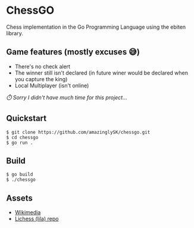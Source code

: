 # ChessGO

Chess implementation in the Go Programming Language using the ebiten library.

## Game features (mostly excuses :sweat_smile:)

- There's no check alert
- The winner still isn't declared (in future winer would be declared when you capture the king)
- Local Multiplayer (isn't online)

*:stopwatch: Sorry I didn't have much time for this project...*

## Quickstart

```shell
$ git clone https://github.com/amazinglySK/chessgo.git
$ cd chessgo
$ go run .
```

## Build

```shell
$ go build
$ ./chessgo
```

## Assets

- [Wikimedia](https://commons.wikimedia.org/wiki/File:Chess_Pieces_Sprite.svg)
- [Lichess (lila) repo](https://github.com/lichess-org/lila/tree/38bfadac3e319516341771086e8edc594d4d4b07/public/sound/standard)

